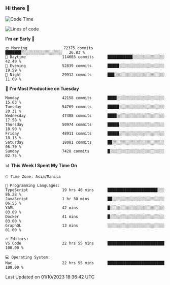 ### Hi there 👋

<!--START_SECTION:waka-->
![Code Time](http://img.shields.io/badge/Code%20Time-4%2C384%20hrs%2041%20mins-blue)

![Lines of code](https://img.shields.io/badge/From%20Hello%20World%20I%27ve%20Written-105.7%20million%20lines%20of%20code-blue)

**I'm an Early 🐤** 

```text
🌞 Morning                72375 commits       ███████░░░░░░░░░░░░░░░░░░   26.83 % 
🌆 Daytime                114603 commits      ███████████░░░░░░░░░░░░░░   42.49 % 
🌃 Evening                52839 commits       █████░░░░░░░░░░░░░░░░░░░░   19.59 % 
🌙 Night                  29912 commits       ███░░░░░░░░░░░░░░░░░░░░░░   11.09 % 
```
📅 **I'm Most Productive on Tuesday** 

```text
Monday                   42158 commits       ████░░░░░░░░░░░░░░░░░░░░░   15.63 % 
Tuesday                  54769 commits       █████░░░░░░░░░░░░░░░░░░░░   20.31 % 
Wednesday                47408 commits       ████░░░░░░░░░░░░░░░░░░░░░   17.58 % 
Thursday                 50974 commits       █████░░░░░░░░░░░░░░░░░░░░   18.90 % 
Friday                   48911 commits       █████░░░░░░░░░░░░░░░░░░░░   18.13 % 
Saturday                 18081 commits       ██░░░░░░░░░░░░░░░░░░░░░░░   06.70 % 
Sunday                   7428 commits        █░░░░░░░░░░░░░░░░░░░░░░░░   02.75 % 
```


📊 **This Week I Spent My Time On** 

```text
🕑︎ Time Zone: Asia/Manila

💬 Programming Languages: 
TypeScript               19 hrs 46 mins      ██████████████████████░░░   86.28 % 
JavaScript               1 hr 30 mins        ██░░░░░░░░░░░░░░░░░░░░░░░   06.55 % 
YAML                     42 mins             █░░░░░░░░░░░░░░░░░░░░░░░░   03.09 % 
Docker                   41 mins             █░░░░░░░░░░░░░░░░░░░░░░░░   03.00 % 
GraphQL                  13 mins             ░░░░░░░░░░░░░░░░░░░░░░░░░   01.00 % 

🔥 Editors: 
VS Code                  22 hrs 55 mins      █████████████████████████   100.00 % 

💻 Operating System: 
Mac                      22 hrs 55 mins      █████████████████████████   100.00 % 
```


 Last Updated on 01/10/2023 18:36:42 UTC
<!--END_SECTION:waka-->


<!--
**rad182/rad182** is a ✨ _special_ ✨ repository because its `README.md` (this file) appears on your GitHub profile.

Here are some ideas to get you started:

- 🔭 I’m currently working on ...
- 🌱 I’m currently learning ...
- 👯 I’m looking to collaborate on ...
- 🤔 I’m looking for help with ...
- 💬 Ask me about ...
- 📫 How to reach me: ...
- 😄 Pronouns: ...
- ⚡ Fun fact: ...
-->
